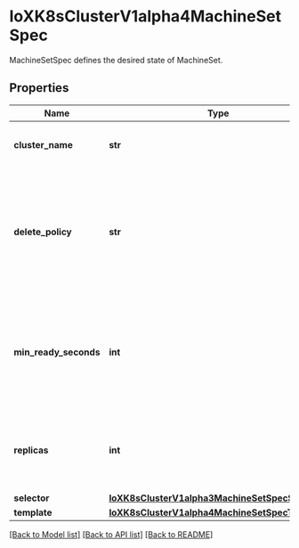 # IoXK8sClusterV1alpha4MachineSetSpec

MachineSetSpec defines the desired state of MachineSet.
## Properties
Name | Type | Description | Notes
------------ | ------------- | ------------- | -------------
**cluster_name** | **str** | ClusterName is the name of the Cluster this object belongs to. | 
**delete_policy** | **str** | DeletePolicy defines the policy used to identify nodes to delete when downscaling. Defaults to \&quot;Random\&quot;.  Valid values are \&quot;Random, \&quot;Newest\&quot;, \&quot;Oldest\&quot; | [optional] 
**min_ready_seconds** | **int** | MinReadySeconds is the minimum number of seconds for which a newly created machine should be ready. Defaults to 0 (machine will be considered available as soon as it is ready) | [optional] 
**replicas** | **int** | Replicas is the number of desired replicas. This is a pointer to distinguish between explicit zero and unspecified. Defaults to 1. | [optional] 
**selector** | [**IoXK8sClusterV1alpha3MachineSetSpecSelector**](IoXK8sClusterV1alpha3MachineSetSpecSelector.md) |  | 
**template** | [**IoXK8sClusterV1alpha4MachineSetSpecTemplate**](IoXK8sClusterV1alpha4MachineSetSpecTemplate.md) |  | [optional] 

[[Back to Model list]](../README.md#documentation-for-models) [[Back to API list]](../README.md#documentation-for-api-endpoints) [[Back to README]](../README.md)


